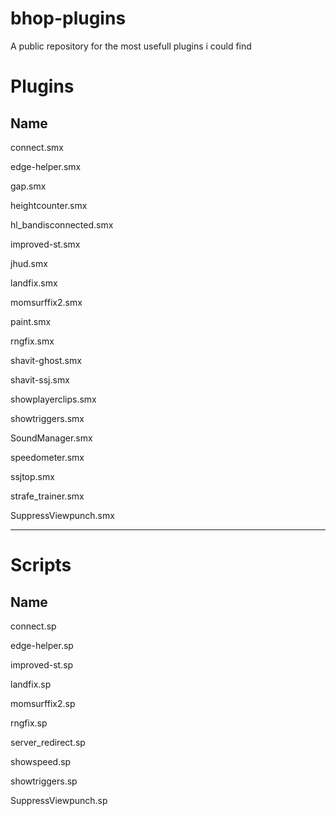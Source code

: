 # bhop-plugins
A public repository for the most usefull plugins i could find


# Plugins
Name
----
connect.smx

edge-helper.smx

gap.smx

heightcounter.smx

hl_bandisconnected.smx

improved-st.smx

jhud.smx

landfix.smx

momsurffix2.smx

paint.smx

rngfix.smx

shavit-ghost.smx

shavit-ssj.smx

showplayerclips.smx

showtriggers.smx

SoundManager.smx

speedometer.smx

ssjtop.smx

strafe_trainer.smx

SuppressViewpunch.smx

---------

# Scripts
Name
----
connect.sp

edge-helper.sp

improved-st.sp

landfix.sp

momsurffix2.sp

rngfix.sp

server_redirect.sp

showspeed.sp

showtriggers.sp

SuppressViewpunch.sp

